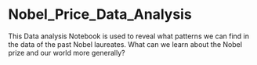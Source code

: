 # Nobel_Price_Data_Analysis
This Data analysis Notebook is used to reveal what patterns we can find in the data of the past Nobel laureates. What can we learn about the Nobel prize and our world more generally?
